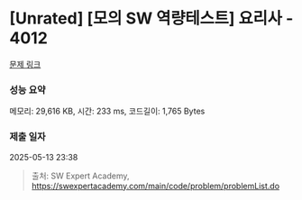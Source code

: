 # [Unrated] [모의 SW 역량테스트] 요리사 - 4012 

[문제 링크](https://swexpertacademy.com/main/code/problem/problemDetail.do?contestProbId=AWIeUtVakTMDFAVH) 

### 성능 요약

메모리: 29,616 KB, 시간: 233 ms, 코드길이: 1,765 Bytes

### 제출 일자

2025-05-13 23:38



> 출처: SW Expert Academy, https://swexpertacademy.com/main/code/problem/problemList.do